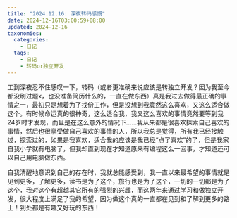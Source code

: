 ```yaml
---
title: "2024.12.16: 深夜转码感慨"
date: 2024-12-16T03:00:59+08:00
updated: 2024-12-16
taxonomies:
  categories:
    - 日记
  tags:
    - 日记
    - 转码or独立开发
---
```


工到深夜忍不住感叹一下，转码（或者更准确来说应该是转独立开发？因为我至今都没刷过题x，也没准备简历什么的，一直在做东西）真是我过去做得最正确的事情之一，最初只是想着为了找份工作，但是没想到我竟然这么喜欢，又这么适合做这个。有时候命运真的很神奇，这么适合我，我又这么喜欢的事情竟然要等到我24岁时才发现，而且是在这么意外的情况下......我从来都是很喜欢探索自己喜欢的事情，然后也很享受做自己喜欢的事情的人，所以我总是觉得，所有我已经接触过，探索过的，如果是我喜欢，适合我的应该是我已经“点了喜欢”的了，但是我家自我小学就有电脑了，但我却直到现在才知道原来有编程这么一回事，才知道还可以自己用电脑做东西。

自我清醒地意识到自己的存在时，我就总能感受到，我一直以来最希望的事情就是见到更多，了解更多，读书是为了这个，旅行也是为了这个，一切的一切都是为了这个，我对这个有超越其它所有的强烈的兴趣，而这两年来通过学习和做独立开发，很大程度上满足了我的希望，因为做这个真的一直都在见到和了解到更多的路上！到处都是有趣又好玩的东西！